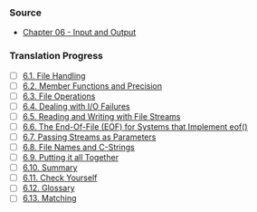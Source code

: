 ### Source
- [Chapter 06 - Input and Output](https://runestone.academy/runestone/books/published/cpp4python/Input_and_Output/toctree.html)

### Translation Progress
- [ ] [6.1. File Handling](./chap06_sec01_file_handling.md)
- [ ] [6.2. Member Functions and Precision](./chap06_sec02_member_functions_and_precision.md)
- [ ] [6.3. File Operations](./chap06_sec03_file_operations.md)
- [ ] [6.4. Dealing with I/O Failures](./chap06_sec04_detail_with_IO_failures.md)
- [ ] [6.5. Reading and Writing with File Streams](./chap06_sec05_reading_and_writing_with_file_streams.md)
- [ ] [6.6. The End-Of-File (EOF) for Systems that Implement eof()](./chap06_sec06_EOF_for_systems_that_impl_eof_function.md)
- [ ] [6.7. Passing Streams as Parameters](./chap06_sec07_passing_streams_as_parameters.md)
- [ ] [6.8. File Names and C-Strings](./chap06_sec08_file_names_and_C_strings.md)
- [ ] [6.9. Putting it all Together](./chap06_sec09_putting_it_all_together.md)
- [ ] [6.10. Summary](./chap06_sec10_summary.md)
- [ ] [6.11. Check Yourself](./chap06_sec11_check_yourself.md)
- [ ] [6.12. Glossary](./chap06_sec12_glossary.md)
- [ ] [6.13. Matching](./chap06_sec13_matching.md)
